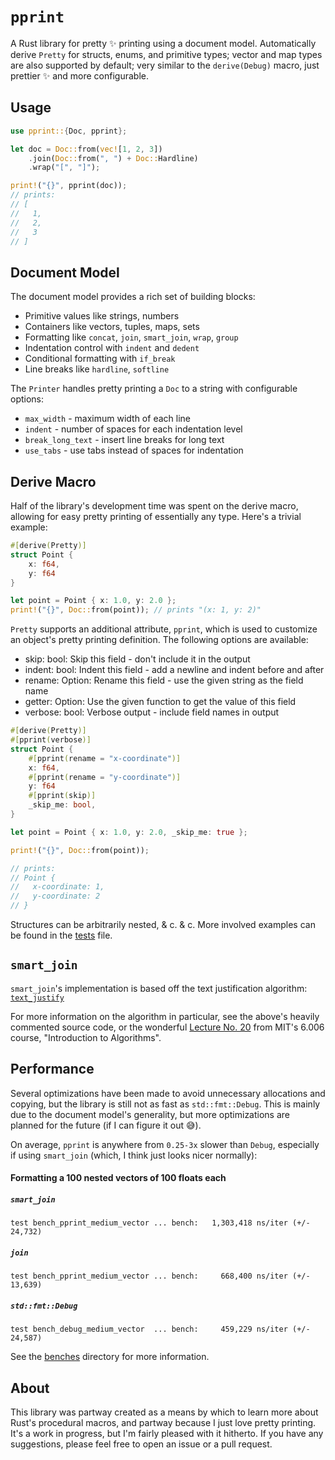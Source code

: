 # `pprint`

A Rust library for pretty ✨ printing using a document model. Automatically derive
`Pretty` for structs, enums, and primitive types; vector and map types are also
supported by default; very similar to the `derive(Debug)` macro, just prettier ✨ and more
configurable.

## Usage

```rust
use pprint::{Doc, pprint};

let doc = Doc::from(vec![1, 2, 3])
    .join(Doc::from(", ") + Doc::Hardline)
    .wrap("[", "]");

print!("{}", pprint(doc));
// prints:
// [
//   1,
//   2,
//   3
// ]
```

## Document Model

The document model provides a rich set of building blocks:

-   Primitive values like strings, numbers
-   Containers like vectors, tuples, maps, sets
-   Formatting like `concat`, `join`, `smart_join`, `wrap`, `group`
-   Indentation control with `indent` and `dedent`
-   Conditional formatting with `if_break`
-   Line breaks like `hardline`, `softline`

The `Printer` handles pretty printing a `Doc` to a string with configurable options:

-   `max_width` - maximum width of each line
-   `indent` - number of spaces for each indentation level
-   `break_long_text` - insert line breaks for long text
-   `use_tabs` - use tabs instead of spaces for indentation

## Derive Macro

Half of the library's development time was spent on the derive macro, allowing for easy
pretty printing of essentially any type. Here's a trivial example:

```rust
#[derive(Pretty)]
struct Point {
    x: f64,
    y: f64
}

let point = Point { x: 1.0, y: 2.0 };
print!("{}", Doc::from(point)); // prints "(x: 1, y: 2)"
```

`Pretty` supports an additional attribute, `pprint`, which is used to customize an
object's pretty printing definition. The following options are available:

-   skip: bool: Skip this field - don't include it in the output
-   indent: bool: Indent this field - add a newline and indent before and after
-   rename: Option<String>: Rename this field - use the given string as the field name
-   getter: Option<String>: Use the given function to get the value of this field
-   verbose: bool: Verbose output - include field names in output

```rust
#[derive(Pretty)]
#[pprint(verbose)]
struct Point {
    #[pprint(rename = "x-coordinate")]
    x: f64,
    #[pprint(rename = "y-coordinate")]
    y: f64
    #[pprint(skip)]
    _skip_me: bool,
}

let point = Point { x: 1.0, y: 2.0, _skip_me: true };

print!("{}", Doc::from(point));

// prints:
// Point {
//   x-coordinate: 1,
//   y-coordinate: 2
// }
```

Structures can be arbitrarily nested, & c. & c. More involved examples can be found in
the [tests](tests/derive_tests.rs) file.

## `smart_join`

`smart_join`'s implementation is based off the text justification algorithm: [`text_justify`](src/utils)

For more information on the algorithm in particular, see the above's heavily commented source code, or the wonderful [Lecture No. 20](https://www.youtube.com/watch?v=ENyox7kNKeY) from MIT's 6.006 course, "Introduction to Algorithms".

## Performance

Several optimizations have been made to avoid unnecessary allocations and copying, but the library is still not as fast as `std::fmt::Debug`. This is mainly due to the document model's generality, but more optimizations are planned for the future (if I can figure it out 😅).

On average, `pprint` is anywhere from `0.25-3x` slower than `Debug`, especially if using `smart_join` (which, I think just looks nicer normally):

#### Formatting a 100 nested vectors of 100 floats each

##### `smart_join`

```shell
test bench_pprint_medium_vector ... bench:   1,303,418 ns/iter (+/- 24,732)
```

##### `join`

```shell
test bench_pprint_medium_vector ... bench:     668,400 ns/iter (+/- 13,639)
```

##### `std::fmt::Debug`

```shell
test bench_debug_medium_vector  ... bench:     459,229 ns/iter (+/- 24,587)
```

See the [benches](benches) directory for more information.

## About

This library was partway created as a means by which to learn more about Rust's procedural macros, and partway because I just love pretty printing. It's a work in progress, but I'm fairly pleased with it hitherto. If you have any suggestions, please feel free to open an issue or a pull request.
